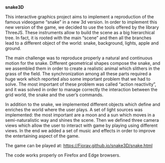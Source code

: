 **snake3D**

This interactive graphics project aims to implement a reproduction of the famous videogame “snake” in a new 3d version.
In order to implement this new version of the game, we decided to use the tools offered by the library ThreeJS. These instruments allow to build the scene as a big hierarchical tree. In fact, it is rooted with the main “scene” and then all the branches lead to a different object of the world: snake, background, lights, apple and ground.

The main challenge was to reproduce properly a natural and continuous motion for the snake.  Different geometrical shapes compose the snake, and we assembled them in order to create a realistic animal which slithers in the grass of the field. The synchronization among all these parts required a huge work which reported also some important problem that we had to solve. The most important of these problem was called “action reactivity”, and it was solved in order to manage correctly the interaction between the grid world, the snake and the user’s commands.

In addition to the snake, we implemented different objects which define and enriches the world where the user plays. A set of light sources was implemented: the most important are a moon and a sun which moves in a semi-naturalistic way and shines the scene. Then we defined three camera views which allow the user to interact with game by playing using different views.
In the end we added a set of music and effects in order to improve the entertaining aspect of the game.



The game can be played at: https://Fiorav.github.io/snake3D/snake.html

The code works properly on Firefox and Edge browsers.
